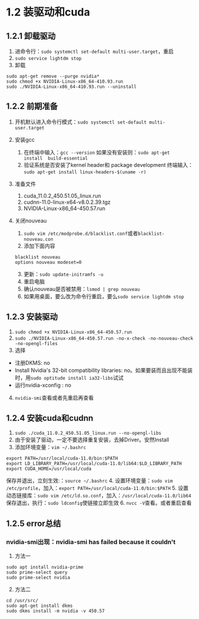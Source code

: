 # 1.2 装驱动和cuda


## 1.2.1 卸载驱动
1. 进命令行：`sudo systemctl set-default multi-user.target`，重启
2. `sudo service lightdm stop`
3. 卸载
```shell
sudo apt-get remove --purge nvidia*
sudo chmod +x NVIDIA-Linux-x86_64-410.93.run
sudo ./NVIDIA-Linux-x86_64-410.93.run --uninstall
```


## 1.2.2 前期准备
1. 开机默认进入命令行模式：`sudo systemctl set-default multi-user.target`
2. 安装gcc
    1. 在终端中输入：`gcc --version`
    如果没有安装则：`sudo apt-get  install  build-essential`
    2. 验证系统是否安装了kernel header和 package development
    终端输入：`sudo apt-get install linux-headers-$(uname -r)`
    
3. 准备文件
    1. cuda_11.0.2_450.51.05_linux.run 
    2. cudnn-11.0-linux-x64-v8.0.2.39.tgz
    3. NVIDIA-Linux-x86_64-450.57.run

4. 关闭nouveau
    1. `sudo vim /etc/modprobe.d/blacklist.conf`或者`blacklist-nouveau.con`
    2. 添加下面内容
    ```shell
    blacklist nouveau
    options nouveau modeset=0
    ```
    3. 更新：`sudo update-initramfs -u`
    4. 重启电脑
    5. 确认nouveau是否被禁用：`lsmod | grep nouveau`
    6. 如果用桌面，要么改为命令行重启，要么`sudo service lightdm stop`


## 1.2.3 安装驱动
1. `sudo chmod +x NVIDIA-Linux-x86_64-450.57.run`
2. `sudo ./NVIDIA-Linux-x86_64-450.57.run -no-x-check -no-nouveau-check -no-opengl-files`
3. 选择
- 注册DKMS: no
- Install Nvidia's 32-bit compatibility libraries: no。如果要装而且出现不能装时，用`sudo optitude install ia32-libs`试试
- 运行nvidia-xconfig : no
4. `nvidia-smi`查看或者先重启再查看


## 1.2.4 安装cuda和cudnn
1. `sudo ./cuda_11.0.2_450.51.05_linux.run --no-opengl-libs`
2. 由于安装了驱动，一定不要选择重复安装，去掉Driver。安然Install
3. 添加环境变量：`vim ~/.bashrc`
```shell
export PATH=/usr/local/cuda-11.0/bin:$PATH
export LD_LIBRARY_PATH=/usr/local/cuda-11.0/lib64:$LD_LIBRARY_PATH
export CUDA_HOME=/usr/local/cuda
```
保存并退出，立刻生效:：`source ~/.bashrc`
4. 设置环境变量：`sudo vim /etc/profile`，加入：`export PATH=/usr/local/cuda-11.0/bin:$PATH`
5. 设置动态链接库：`sudo vim /etc/ld.so.conf`，加入：`/usr/local/cuda-11.0/lib64`
保存退出，执行：`sudo ldconfig`使链接立即生效
6. `nvcc -V`查看。或者重启查看


## 1.2.5 error总结
### nvidia-smi出现：nvidia-smi has failed because it couldn't
1. 方法一 
```shell
sudo apt install nvidia-prime
sudo prime-select query
sudo prime-select nvidia
```
2. 方法二
```shell
cd /usr/src/
sudo apt-get install dkms
sudo dkms install -m nvidia -v 450.57
```